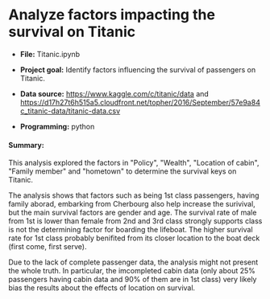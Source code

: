 # Analyze factors impacting the survival on Titanic
 
* **File:** Titanic.ipynb
* **Project goal:** Identify factors influencing the survival of passengers on Titanic.
 
* **Data source:** https://www.kaggle.com/c/titanic/data and 
https://d17h27t6h515a5.cloudfront.net/topher/2016/September/57e9a84c_titanic-data/titanic-data.csv

* **Programming:** python 

#### Summary: 
This analysis explored the factors in "Policy", "Wealth", "Location of cabin", "Family member" and "hometown" to determine the survival keys on Titanic. 

The analysis shows that factors such as being 1st class passengers, having family aborad, embarking from Cherbourg also help increase the surivival, but the main survival factors are gender and age. The survival rate of male from 1st is lower than female from 2nd and 3rd class strongly supports class is not the determining factor for boarding the lifeboat. The higher survival rate for 1st class probably benifited from its closer location to the boat deck (first come, first serve).

Due to the lack of complete passenger data, the analysis might not present the whole truth. In particular, the imcompleted cabin data (only about 25% passengers having cabin data and 90% of them are in 1st class) very likely bias the results about the effects of location on survival.
